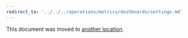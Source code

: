 ```yaml
---
redirect_to: '../../../operations/metrics/dashboards/settings.md'
---
```


This document was moved to [another location](../../../operations/metrics/dashboards/settings.md).
